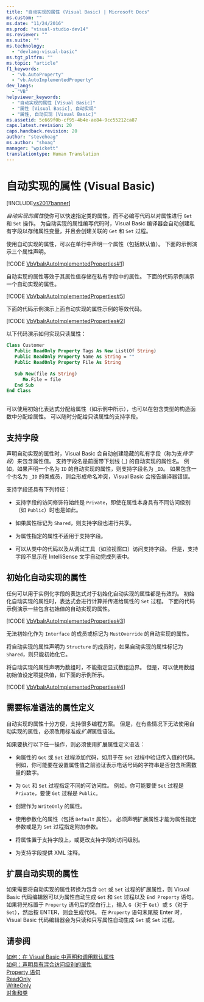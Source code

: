 ```yaml
---
title: "自动实现的属性 (Visual Basic) | Microsoft Docs"
ms.custom: ""
ms.date: "11/24/2016"
ms.prod: "visual-studio-dev14"
ms.reviewer: ""
ms.suite: ""
ms.technology: 
  - "devlang-visual-basic"
ms.tgt_pltfrm: ""
ms.topic: "article"
f1_keywords: 
  - "vb.AutoProperty"
  - "vb.AutoImplementedProperty"
dev_langs: 
  - "VB"
helpviewer_keywords: 
  - "自动实现的属性 [Visual Basic]"
  - "属性 [Visual Basic], 自动实现"
  - "属性, 自动实现 [Visual Basic]"
ms.assetid: 5c669f0b-cf95-4b4e-ae84-9cc55212ca87
caps.latest.revision: 20
caps.handback.revision: 20
author: "stevehoag"
ms.author: "shoag"
manager: "wpickett"
translationtype: Human Translation
---
```

# 自动实现的属性 (Visual Basic)
[!INCLUDE[vs2017banner](../../../../csharp/includes/vs2017banner.md)]

*自动实现的属性*使你可以快速指定类的属性，而不必编写代码以对属性进行 `Get` 和 `Set` 操作。  为自动实现的属性编写代码时，Visual Basic 编译器会自动创建私有字段以存储属性变量，并且会创建关联的 `Get` 和 `Set` 过程。  
  
 使用自动实现的属性，可以在单行中声明一个属性（包括默认值）。  下面的示例演示三个属性声明。  
  
 [!CODE [VbVbalrAutoImplementedProperties#1](../CodeSnippet/VS_Snippets_VBCSharp/vbvbalrautoimplementedproperties#1)]  
  
 自动实现的属性等效于其属性值存储在私有字段中的属性。  下面的代码示例演示一个自动实现的属性。  
  
 [!CODE [VbVbalrAutoImplementedProperties#5](../CodeSnippet/VS_Snippets_VBCSharp/vbvbalrautoimplementedproperties#5)]  
  
 下面的代码示例演示上面自动实现的属性示例的等效代码。  
  
 [!CODE [VbVbalrAutoImplementedProperties#2](../CodeSnippet/VS_Snippets_VBCSharp/vbvbalrautoimplementedproperties#2)]  
  
 以下代码演示如何实现只读属性：  
  
```vb  
Class Customer  
   Public ReadOnly Property Tags As New List(Of String)  
   Public ReadOnly Property Name As String = ""  
   Public ReadOnly Property File As String  
  
   Sub New(file As String)  
      Me.File = file  
   End Sub  
End Class  
  
```  
  
 可以使用初始化表达式分配给属性（如示例中所示），也可以在包含类型的构造函数中分配给属性。  可以随时分配给只读属性的支持字段。  
  
## 支持字段  
 声明自动实现的属性时，Visual Basic 会自动创建隐藏的私有字段（称为支*持字段*）来包含属性值。  支持字段名是前面带下划线 \(\_\) 的自动实现的属性名。  例如，如果声明一个名为 `ID` 的自动实现的属性，则支持字段名为 `_ID`。  如果包含一个也名为 `_ID` 的类成员，则会形成命名冲突，Visual Basic 会报告编译器错误。  
  
 支持字段还具有下列特征：  
  
-   支持字段的访问修饰符始终是 `Private`，即使在属性本身具有不同访问级别（如 `Public`）时也是如此。  
  
-   如果属性标记为 `Shared`，则支持字段也进行共享。  
  
-   为属性指定的属性不适用于支持字段。  
  
-   可以从类中的代码以及从调试工具（如监视窗口）访问支持字段。  但是，支持字段不显示在 IntelliSense 文字自动完成列表中。  
  
## 初始化自动实现的属性  
 任何可以用于实例化字段的表达式对于初始化自动实现的属性都是有效的。  初始化自动实现的属性时，表达式会进行计算并传递给属性的 `Set` 过程。  下面的代码示例演示一些包含初始值的自动实现的属性。  
  
 [!CODE [VbVbalrAutoImplementedProperties#3](../CodeSnippet/VS_Snippets_VBCSharp/vbvbalrautoimplementedproperties#3)]  
  
 无法初始化作为 `Interface` 的成员或标记为 `MustOverride` 的自动实现的属性。  
  
 将自动实现的属性声明为 `Structure` 的成员时，如果自动实现的属性标记为 `Shared`，则只能初始化它。  
  
 将自动实现的属性声明为数组时，不能指定显式数组边界。  但是，可以使用数组初始值设定项提供值，如下面的示例所示。  
  
 [!CODE [VbVbalrAutoImplementedProperties#4](../CodeSnippet/VS_Snippets_VBCSharp/vbvbalrautoimplementedproperties#4)]  
  
## 需要标准语法的属性定义  
 自动实现的属性十分方便，支持很多编程方案。  但是，在有些情况下无法使用自动实现的属性，必须改用标准或*扩展*属性语法。  
  
 如果要执行以下任一操作，则必须使用扩展属性定义语法：  
  
-   向属性的 `Get` 或 `Set` 过程添加代码，如用于在 `Set` 过程中验证传入值的代码。  例如，你可能要在设置属性值之前验证表示电话号码的字符串是否包含所需数量的数字。  
  
-   为 `Get` 和 `Set` 过程指定不同的可访问性。  例如，你可能要使 `Set` 过程是 `Private`，要使 `Get` 过程是 `Public`。  
  
-   创建作为 `WriteOnly` 的属性。  
  
-   使用参数化的属性（包括 `Default` 属性）。  必须声明扩展属性才能为属性指定参数或是为 `Set` 过程指定附加参数。  
  
-   将属性置于支持字段上，或更改支持字段的访问级别。  
  
-   为支持字段提供 XML 注释。  
  
## 扩展自动实现的属性  
 如果需要将自动实现的属性转换为包含 `Get` 或 `Set` 过程的扩展属性，则 Visual Basic 代码编辑器可以为属性自动生成 `Get` 和 `Set` 过程以及 `End Property` 语句。  如果将光标置于 `Property` 语句后的空白行上，输入 `G`（对于 `Get`）或 `S`（对于 `Set`），然后按 ENTER，则会生成代码。  在 `Property` 语句末尾按 Enter 时，Visual Basic 代码编辑器会为只读和只写属性自动生成 `Get` 或 `Set` 过程。  
  
## 请参阅  
 [如何：在 Visual Basic 中声明和调用默认属性](../../../../visual-basic/programming-guide/language-features/procedures/how-to-declare-and-call-a-default-property.md)   
 [如何：声明具有混合访问级别的属性](../../../../visual-basic/programming-guide/language-features/procedures/how-to-declare-a-property-with-mixed-access-levels.md)   
 [Property 语句](../../../../visual-basic/language-reference/statements/property-statement.md)   
 [ReadOnly](../../../../visual-basic/language-reference/modifiers/readonly.md)   
 [WriteOnly](../../../../visual-basic/language-reference/modifiers/writeonly.md)   
 [对象和类](../../../../visual-basic/programming-guide/language-features/objects-and-classes/index.md)